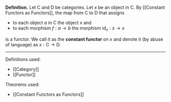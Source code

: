 **Definition.** Let $\mathsf{C}$ and $\mathsf{D}$ be categories. Let $x$ be an object in $\mathsf{C}$. By [[Constant Functors as Functors]], the map from $\mathsf{C}$ to $\mathsf{D}$ that assigns
- to each object $a$ in $\mathsf{C}$ the object $x$ and
- to each morphism $f:a\to b$ the morphism $\text{id}_{x}:x\to x$

is a functor. We call it as the **constant functor** on $x$ and denote it (by abuse of language) as $x:\mathsf{C}\to \mathsf{D}$.
***
Definitions used:
- [[Category]]
- [[Functor]]

Theorems used:
- [[Constant Functors as Functors]]